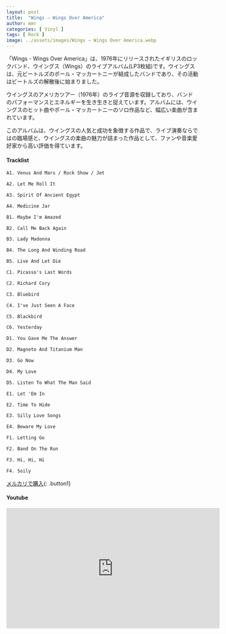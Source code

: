 ```yaml
---
layout: post
title:  "Wings – Wings Over America"
author: mmr
categories: [ Vinyl ]
tags: [ Rock ]
image: ../assets/images/Wings – Wings Over America.webp
---
```


「Wings - Wings Over America」は、1976年にリリースされたイギリスのロックバンド、ウイングス（Wings）のライブアルバム(LP3枚組)です。ウイングスは、元ビートルズのポール・マッカートニーが結成したバンドであり、その活動はビートルズの解散後に始まりました。

ウイングスのアメリカツアー（1976年）のライブ音源を収録しており、バンドのパフォーマンスとエネルギーを生き生きと捉えています。アルバムには、ウイングスのヒット曲やポール・マッカートニーのソロ作品など、幅広い楽曲が含まれています。

このアルバムは、ウイングスの人気と成功を象徴する作品で、ライブ演奏ならではの臨場感と、ウイングスの楽曲の魅力が詰まった作品として、ファンや音楽愛好家から高い評価を得ています。

#### Tracklist
```md
A1. Venus And Mars / Rock Show / Jet

A2. Let Me Roll It

A3. Spirit Of Ancient Egypt

A4. Medicine Jar

B1. Maybe I'm Amazed

B2. Call Me Back Again

B3. Lady Madonna

B4. The Long And Winding Road

B5. Live And Let Die

C1. Picasso's Last Words

C2. Richard Cory

C3. Bluebird

C4. I've Just Seen A Face

C5. Blackbird

C6. Yesterday

D1. You Gave Me The Answer

D2. Magneto And Titanium Man

D3. Go Now

D4. My Love

D5. Listen To What The Man Said

E1. Let 'Em In

E2. Time To Hide

E3. Silly Love Songs

E4. Beware My Love

F1. Letting Go

F2. Band On The Run

F3. Hi, Hi, Hi

F4. Soily
```

[メルカリで購入](https://jp.mercari.com/item/m21622043805?afid=6142608987){: .button1}

#### Youtube
<iframe width="560" height="315" src="https://www.youtube.com/embed/16JhK3-oLvg?si=9MixVgvQlDiZnkgR" title="YouTube video player" frameborder="0" allow="accelerometer; autoplay; clipboard-write; encrypted-media; gyroscope; picture-in-picture; web-share" referrerpolicy="strict-origin-when-cross-origin" allowfullscreen></iframe>